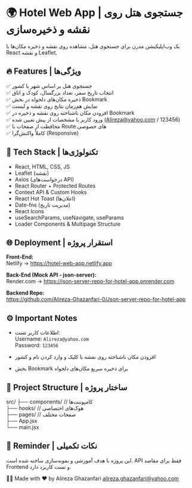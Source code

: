 
# 🌍 Hotel Web App | جستجوی هتل روی نقشه و ذخیره‌سازی

یک وب‌اپلیکیشن مدرن برای جستجوی هتل، مشاهده روی نقشه و ذخیره مکان‌ها با React و نقشه Leaflet.

## 🔥 Features | ویژگی‌ها

✅ جستجوی هتل بر اساس شهر یا کشور  
✅ انتخاب تاریخ سفر، تعداد بزرگسال، کودک و اتاق  
✅ ذخیره مکان‌های دلخواه در بخش Bookmark  
✅ نمایش هم‌زمان نتایج روی نقشه و لیست  
✅ افزودن مکان ناشناخته روی نقشه و ذخیره در Bookmark  
✅ ورود کاربر با مشخصات از پیش تعیین شده (Alireza@yahoo.com / 123456)  
✅ محافظت از صفحات با Route های خصوصی  
✅ کاملاً واکنش‌گرا (Responsive)

## 🚀 Tech Stack | تکنولوژی‌ها

- React, HTML, CSS, JS  
- Leaflet (نقشه)  
- Axios (درخواست‌های API)  
- React Router + Protected Routes  
- Context API & Custom Hooks  
- React Hot Toast (اعلان‌ها)  
- Date-fns (مدیریت تاریخ)  
- React Icons  
- useSearchParams, useNavigate, useParams  
- Loader Components & Multipage Structure  

## 🌐 Deployment | استقرار پروژه

**Front-End:**  
Netlify → https://hotel-web-app.netlify.app  

**Back-End (Mock API - json-server):**  
Render.com → https://json-server-repo-for-hotel-app.onrender.com  

**Backend Repo:**  
https://github.com/Alireza-Ghazanfari-0/Json-server-repo-for-hotel-app  

## ⚙️ Important Notes

- اطلاعات کاربر تست:  
  Username: `Alireza@yahoo.com`  
  Password: `123456`  

- افزودن مکان ناشناخته روی نقشه با کلیک و وارد کردن نام و کشور  
- بخش Bookmark برای ذخیره سریع مکان‌های دلخواه  

## 📁 Project Structure | ساختار پروژه

src/
├── components/   // کامپوننت‌ها  
├── hooks/        // هوک‌های اختصاصی  
├── pages/        // صفحات مختلف  
├── App.jsx  
└── main.jsx  

## 📌 Reminder | نکات تکمیلی

این پروژه با هدف آموزشی و نمونه‌سازی ساخته شده است. API فقط برای مقاصد Frontend و تست کاربرد دارد.

👨‍💻 Made with ❤️ by Alireza Ghazanfari
alireza.ghazanfari@yahoo.com
